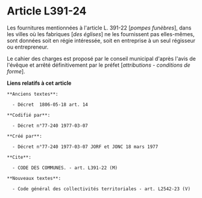 # Article L391-24

Les fournitures mentionnées à l'article L. 391-22 [*pompes funèbres*], dans les villes où les fabriques [*des églises*] ne
les fournissent pas elles-mêmes, sont données soit en régie intéressée, soit en entreprise à un seul régisseur ou
entrepreneur.

Le cahier des charges est proposé par le conseil municipal d'après l'avis de l'évêque et arrêté définitivement par le préfet
[*attributions - conditions de forme*].

**Liens relatifs à cet article**

	**Anciens textes**:

	  - Décret  1806-05-18 art. 14

	**Codifié par**:

	  - Décret n°77-240 1977-03-07

	**Créé par**:

	  - Décret n°77-240 1977-03-07 JORF et JONC 18 mars 1977

	**Cite**:

	  - CODE DES COMMUNES. - art. L391-22 (M)

	**Nouveaux textes**:

	  - Code général des collectivités territoriales - art. L2542-23 (V)
